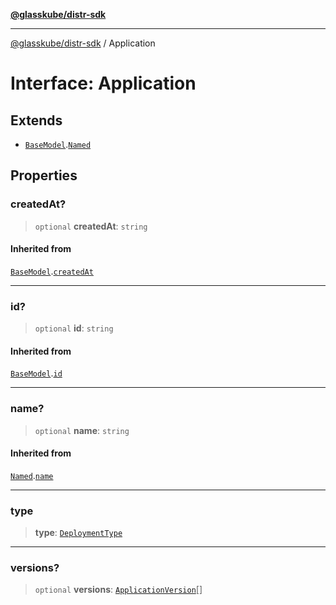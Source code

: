 [**@glasskube/distr-sdk**](../README.md)

---

[@glasskube/distr-sdk](../README.md) / Application

# Interface: Application

## Extends

- [`BaseModel`](BaseModel.md).[`Named`](Named.md)

## Properties

### createdAt?

> `optional` **createdAt**: `string`

#### Inherited from

[`BaseModel`](BaseModel.md).[`createdAt`](BaseModel.md#createdat)

---

### id?

> `optional` **id**: `string`

#### Inherited from

[`BaseModel`](BaseModel.md).[`id`](BaseModel.md#id)

---

### name?

> `optional` **name**: `string`

#### Inherited from

[`Named`](Named.md).[`name`](Named.md#name)

---

### type

> **type**: [`DeploymentType`](../type-aliases/DeploymentType.md)

---

### versions?

> `optional` **versions**: [`ApplicationVersion`](ApplicationVersion.md)[]
